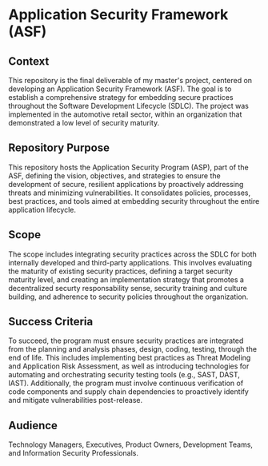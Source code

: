 # Application Security Framework (ASF)

## Context

This repository is the final deliverable of my master's project, centered on developing an Application Security Framework (ASF). The goal is to establish a comprehensive strategy for embedding secure practices throughout the Software Development Lifecycle (SDLC). The project was implemented in the automotive retail sector, within an organization that demonstrated a low level of security maturity.

## Repository Purpose

This repository hosts the Application Security Program (ASP), part of the ASF, defining the vision, objectives, and strategies to ensure the development of secure, resilient applications by proactively addressing threats and minimizing vulnerabilities. It consolidates policies, processes, best practices, and tools aimed at embedding security throughout the entire application lifecycle. 

## Scope

The scope includes integrating security practices across the SDLC for both internally developed and third-party applications. This involves evaluating the maturity of existing security practices, defining a target security maturity level, and creating an implementation strategy that promotes a decentralized securty responsability sense, security training and culture building, and adherence to security policies throughout the organization.

## Success Criteria

To succeed, the program must ensure security practices are integrated from the planning and analysis phases, design, coding, testing, through the end of life. This includes implementing best practices as Threat Modeling and Application Risk Assessment, as well as introducing technologies for automating and orchestrating security testing tools (e.g., SAST, DAST, IAST). Additionally, the program must involve continuous verification of code components and supply chain dependencies to proactively identify and mitigate vulnerabilities post-release.

## Audience

Technology Managers, Executives, Product Owners, Development Teams, and Information Security Professionals.
